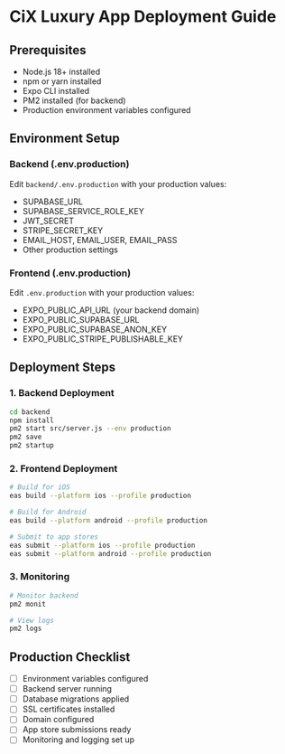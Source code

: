 # CiX Luxury App Deployment Guide

## Prerequisites
- Node.js 18+ installed
- npm or yarn installed
- Expo CLI installed
- PM2 installed (for backend)
- Production environment variables configured

## Environment Setup

### Backend (.env.production)
Edit `backend/.env.production` with your production values:
- SUPABASE_URL
- SUPABASE_SERVICE_ROLE_KEY
- JWT_SECRET
- STRIPE_SECRET_KEY
- EMAIL_HOST, EMAIL_USER, EMAIL_PASS
- Other production settings

### Frontend (.env.production)
Edit `.env.production` with your production values:
- EXPO_PUBLIC_API_URL (your backend domain)
- EXPO_PUBLIC_SUPABASE_URL
- EXPO_PUBLIC_SUPABASE_ANON_KEY
- EXPO_PUBLIC_STRIPE_PUBLISHABLE_KEY

## Deployment Steps

### 1. Backend Deployment
```bash
cd backend
npm install
pm2 start src/server.js --env production
pm2 save
pm2 startup
```

### 2. Frontend Deployment
```bash
# Build for iOS
eas build --platform ios --profile production

# Build for Android
eas build --platform android --profile production

# Submit to app stores
eas submit --platform ios --profile production
eas submit --platform android --profile production
```

### 3. Monitoring
```bash
# Monitor backend
pm2 monit

# View logs
pm2 logs
```

## Production Checklist
- [ ] Environment variables configured
- [ ] Backend server running
- [ ] Database migrations applied
- [ ] SSL certificates installed
- [ ] Domain configured
- [ ] App store submissions ready
- [ ] Monitoring and logging set up
